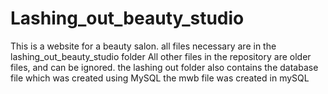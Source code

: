 # Lashing_out_beauty_studio
This is a website for a beauty salon. all files necessary are in the lashing_out_beauty_studio folder
All other files in the repository are older files, and can be ignored. 
the lashing out folder also contains the database file which was created using MySQL
the mwb file was created in mySQL